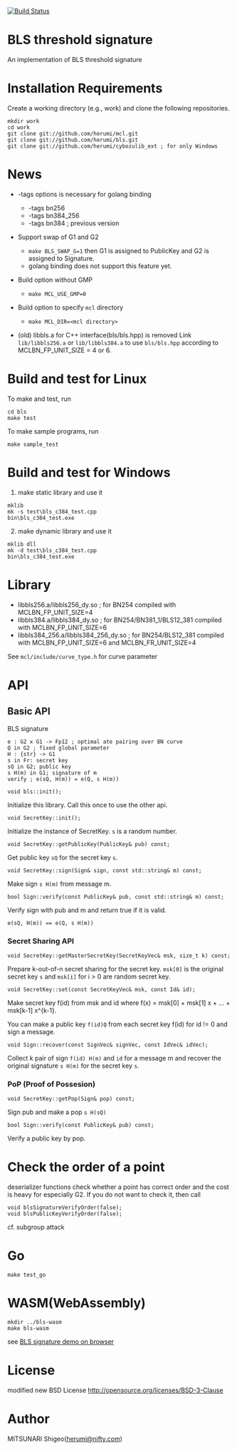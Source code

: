 [![Build Status](https://travis-ci.org/herumi/bls.png)](https://travis-ci.org/herumi/bls)

# BLS threshold signature

An implementation of BLS threshold signature

# Installation Requirements

Create a working directory (e.g., work) and clone the following repositories.
```
mkdir work
cd work
git clone git://github.com/herumi/mcl.git
git clone git://github.com/herumi/bls.git
git clone git://github.com/herumi/cybozulib_ext ; for only Windows
```

# News
* -tags options is necessary for golang binding
    * -tags bn256
    * -tags bn384\_256
    * -tags bn384 ; previous version
* Support swap of G1 and G2
    * `make BLS_SWAP_G=1` then G1 is assigned to PublicKey and G2 is assigned to Signature.
    * golang binding does not support this feature yet.
* Build option without GMP
    * `make MCL_USE_GMP=0`
* Build option to specify `mcl` directory
    * `make MCL_DIR=<mcl directory>`

* (old) libbls.a for C++ interface(bls/bls.hpp) is removed
Link `lib/libbls256.a` or `lib/libbls384.a` to use `bls/bls.hpp` according to MCLBN_FP_UNIT_SIZE = 4 or 6.

# Build and test for Linux
To make and test, run
```
cd bls
make test
```
To make sample programs, run
```
make sample_test
```

# Build and test for Windows
1) make static library and use it
```
mklib
mk -s test\bls_c384_test.cpp
bin\bls_c384_test.exe
```

2) make dynamic library and use it
```
mklib dll
mk -d test\bls_c384_test.cpp
bin\bls_c384_test.exe
```

# Library
* libbls256.a/libbls256_dy.so ; for BN254 compiled with MCLBN_FP_UNIT_SIZE=4
* libbls384.a/libbls384_dy.so ; for BN254/BN381_1/BLS12_381 compiled with MCLBN_FP_UNIT_SIZE=6
* libbls384_256.a/libbls384_256_dy.so ; for BN254/BLS12_381 compiled with MCLBN_FP_UNIT_SIZE=6 and MCLBN_FR_UNIT_SIZE=4

See `mcl/include/curve_type.h` for curve parameter

# API

## Basic API

BLS signature
```
e : G2 x G1 -> Fp12 ; optimal ate pairing over BN curve
Q in G2 ; fixed global parameter
H : {str} -> G1
s in Fr: secret key
sQ in G2; public key
s H(m) in G1; signature of m
verify ; e(sQ, H(m)) = e(Q, s H(m))
```

```
void bls::init();
```

Initialize this library. Call this once to use the other api.

```
void SecretKey::init();
```

Initialize the instance of SecretKey. `s` is a random number.

```
void SecretKey::getPublicKey(PublicKey& pub) const;
```

Get public key `sQ` for the secret key `s`.

```
void SecretKey::sign(Sign& sign, const std::string& m) const;
```

Make sign `s H(m)` from message m.

```
bool Sign::verify(const PublicKey& pub, const std::string& m) const;
```

Verify sign with pub and m and return true if it is valid.

```
e(sQ, H(m)) == e(Q, s H(m))
```

### Secret Sharing API

```
void SecretKey::getMasterSecretKey(SecretKeyVec& msk, size_t k) const;
```

Prepare k-out-of-n secret sharing for the secret key.
`msk[0]` is the original secret key `s` and `msk[i]` for i > 0 are random secret key.

```
void SecretKey::set(const SecretKeyVec& msk, const Id& id);
```

Make secret key f(id) from msk and id where f(x) = msk[0] + msk[1] x + ... + msk[k-1] x^{k-1}.

You can make a public key `f(id)Q` from each secret key f(id) for id != 0 and sign a message.

```
void Sign::recover(const SignVec& signVec, const IdVec& idVec);
```

Collect k pair of sign `f(id) H(m)` and `id` for a message m and recover the original signature `s H(m)` for the secret key `s`.

### PoP (Proof of Possesion)

```
void SecretKey::getPop(Sign& pop) const;
```

Sign pub and make a pop `s H(sQ)`

```
bool Sign::verify(const PublicKey& pub) const;
```

Verify a public key by pop.

# Check the order of a point

deserializer functions check whether a point has correct order and
the cost is heavy for especially G2.
If you do not want to check it, then call
```
void blsSignatureVerifyOrder(false);
void blsPublicKeyVerifyOrder(false);
```

cf. subgroup attack

# Go
```
make test_go
```

# WASM(WebAssembly)
```
mkdir ../bls-wasm
make bls-wasm
```
see [BLS signature demo on browser](https://herumi.github.io/bls-wasm/bls-demo.html)

# License

modified new BSD License
http://opensource.org/licenses/BSD-3-Clause

# Author

MITSUNARI Shigeo(herumi@nifty.com)
